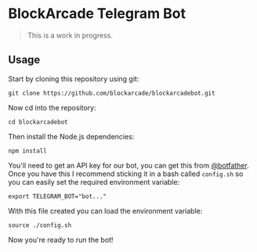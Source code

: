 # BlockArcade Telegram Bot

> This is a work in progress.

## Usage

Start by cloning this repository using git:

```
git clone https://github.com/blockarcade/blockarcadebot.git
```

Now cd into the repository:

```
cd blockarcadebot
```

Then install the Node.js dependencies:

```
npm install
```

You'll need to get an API key for our bot, you can get this from [@botfather](https://tm.me/botfather). Once you have this I recommend sticking it in a bash  called `config.sh` so you can easily set the required environment variable:

```
export TELEGRAM_BOT="bot..."
```

With this file created you can load the environment variable:

```
source ./config.sh
```

Now you're ready to run the bot!

